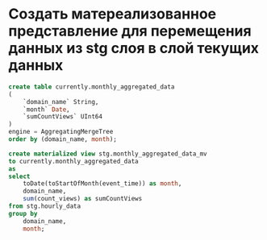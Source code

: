 # Создать матереализованное представление для перемещения данных из stg слоя в слой текущих данных

```sql
create table currently.monthly_aggregated_data
(
    `domain_name` String,
    `month` Date,
    `sumCountViews` UInt64
)
engine = AggregatingMergeTree
order by (domain_name, month);

create materialized view stg.monthly_aggregated_data_mv
to currently.monthly_aggregated_data
as
select 
    toDate(toStartOfMonth(event_time)) as month,
    domain_name,
    sum(count_views) as sumCountViews
from stg.hourly_data
group by 
    domain_name,
    month;
```